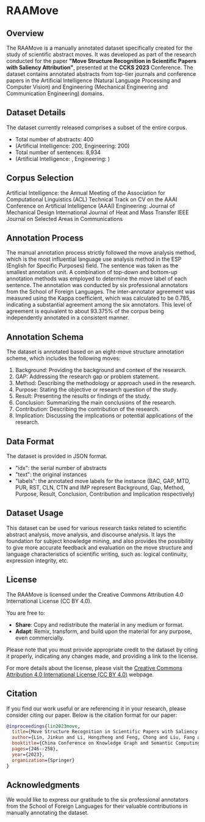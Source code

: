 # RAAMove

## Overview
The RAAMove is a manually annotated dataset specifically created for the study of scientific abstract moves. It was developed as part of the research conducted for the paper **"Move Structure Recognition in Scientific Papers with Saliency Attribution"**, presented at the  **CCKS 2023** Conference. The dataset contains annotated abstracts from top-tier journals and conference papers in the Artificial Intelligence (Natural Language Processing and Computer Vision) and Engineering (Mechanical Engineering and Communication Engineering) domains.

## Dataset Details
The dataset currently released comprises a subset of the entire corpus.
- Total number of abstracts: 400
- (Artificial Intelligence: 200, Engineering: 200)
- Total number of sentences: 8,934
- (Artificial Intelligence: , Engineering: )

## Corpus Selection
Artificial Intelligence: 
the Annual Meeting of the Association for Computational Linguistics (ACL)
Technical Track on CV on the AAAI Conference on Artificial Intelligence (AAAI)
Engineering: 
Journal of Mechanical Design
International Journal of Heat and Mass Transfer
IEEE Journal on Selected Areas in Communications


## Annotation Process
The manual annotation process strictly followed the move analysis method, which is the most influential language use analysis method in the ESP (English for Specific Purposes) field. The sentence was taken as the smallest annotation unit. A combination of top-down and bottom-up annotation methods was employed to determine the move label of each sentence. The annotation was conducted by six professional annotators from the School of Foreign Languages. The inter-annotator agreement was measured using the Kappa coefficient, which was calculated to be 0.785, indicating a substantial agreement among the six annotators. This level of agreement is equivalent to about 93.375% of the corpus being independently annotated in a consistent manner.

## Annotation Schema
The dataset is annotated based on an eight-move structure annotation scheme, which includes the following moves:
1. Background: Providing the background and context of the research.
2. GAP: Addressing the research gap or problem statement.
3. Method: Describing the methodology or approach used in the research.
4. Purpose: Stating the objective or research question of the study.
5. Result: Presenting the results or findings of the study.
6. Conclusion: Summarizing the main conclusions of the research.
7. Contribution: Describing the contribution of the research.
8. Implication: Discussing the implications or potential applications of the research.

## Data Format
The dataset is provided in JSON format.

- "idx": the serial number of abstracts
- "text": the original instances
- "labels": the annotated move labels for the instance (BAC, GAP, MTD, PUR, RST, CLN, CTN and IMP represent Background, Gap, Method, Purpose, Result, Conclusion, Contribution and Implication respectively)

## Dataset Usage
This dataset can be used for various research tasks related to scientific abstract analysis, move analysis, and discourse analysis. It lays the foundation for subject knowledge mining, and also provides the possibility to give more accurate feedback and evaluation on the move structure and language characteristics of scientific writing, such as: logical continuity, expression integrity, etc.

## License
The RAAMove is licensed under the Creative Commons Attribution 4.0 International License (CC BY 4.0).

You are free to:

- **Share**: Copy and redistribute the material in any medium or format.
- **Adapt**: Remix, transform, and build upon the material for any purpose, even commercially.

Please note that you must provide appropriate credit to the dataset by citing it properly, indicating any changes made, and providing a link to the license.

For more details about the license, please visit the [Creative Commons Attribution 4.0 International License (CC BY 4.0)](https://creativecommons.org/licenses/by/4.0/) webpage.


## Citation
If you find our work useful or are referencing it in your research, please consider citing our paper. Below is the citation format for our paper:

```bibtex
@inproceedings{lin2023move,
  title={Move Structure Recognition in Scientific Papers with Saliency Attribution},
  author={Lin, Jinkun and Li, Hongzheng and Feng, Chong and Liu, Fang and Shi, Ge and Lei, Lei and Lv, Xing and Wang, Ruojin and Mei, Yangguang and Xu, Lingnan},
  booktitle={China Conference on Knowledge Graph and Semantic Computing},
  pages={246--258},
  year={2023},
  organization={Springer}
}
```

## Acknowledgments
We would like to express our gratitude to the six professional annotators from the School of Foreign Languages for their valuable contributions in manually annotating the dataset.


